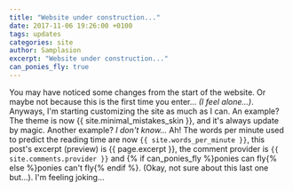 ```yaml
---
title: "Website under construction..."
date: 2017-11-06 19:26:00 +0100
tags: updates
categories: site
author: Samplasion
excerpt: "Website under construction..."
can_ponies_fly: true
---
```


You may have noticed some changes from the start of the website. Or maybe not because this is the first time you enter... _(I feel alone...)_.
Anyways, I'm starting customizing the site as much as I can. An example? The theme is now {{ site.minimal_mistakes_skin }}, and it's always update by magic.
Another example? _I don't know..._ Ah! The words per minute used to predict the reading time are now `{{ site.words_per_minute }}`, this post's excerpt (preview) is {{ page.excerpt }}, the comment provider is `{{ site.comments.provider }}` and {% if can_ponies_fly %}ponies can fly{% else %}ponies can't fly{% endif %}. (Okay, not sure about this last one but...).
I'm feeling joking...
